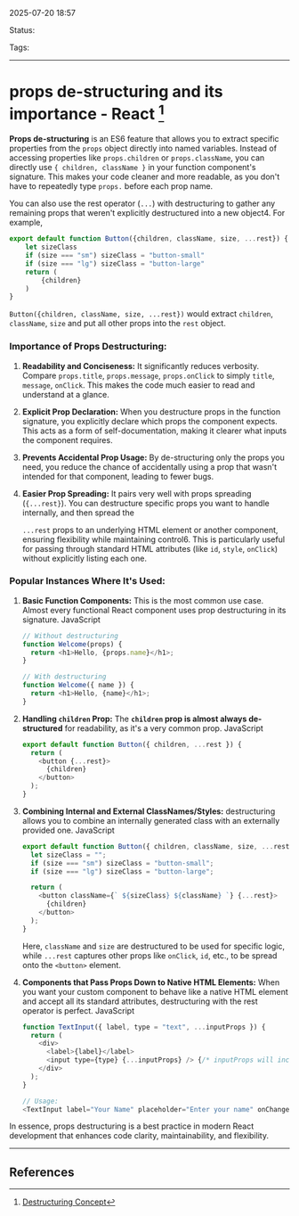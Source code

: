 
2025-07-20 18:57

Status:

Tags:

---
# props de-structuring and its importance - React [^1]

**Props de-structuring** is an ES6 feature that allows you to extract specific properties from the
`props` object directly into named variables. Instead of accessing properties like `props.children` or `props.className`, you can directly use `{ children, className }` in your function component's signature. This makes your code cleaner and more readable, as you don't have to repeatedly type `props.` before each prop name.

You can also use the rest operator (`...`) with destructuring to gather any remaining props that weren't explicitly destructured into a new object4. For example,
```js
export default function Button({children, className, size, ...rest}) {
	let sizeClass 
	if (size === "sm") sizeClass = "button-small" 
	if (size === "lg") sizeClass = "button-large" 
	return ( 
		{children} 
	) 
}
```
`Button({children, className, size, ...rest})` would extract `children`, `className`, `size` and put all other props into the `rest` object.

### Importance of Props Destructuring:

1. **Readability and Conciseness:** It significantly reduces verbosity. Compare `props.title`, `props.message`, `props.onClick` to simply `title`, `message`, `onClick`. This makes the code much easier to read and understand at a glance.

2. **Explicit Prop Declaration:** When you destructure props in the function signature, you explicitly declare which props the component expects. This acts as a form of self-documentation, making it clearer what inputs the component requires.
    
3. **Prevents Accidental Prop Usage:** By de-structuring only the props you need, you reduce the chance of accidentally using a prop that wasn't intended for that component, leading to fewer bugs.
    
4. **Easier Prop Spreading:** It pairs very well with props spreading (`{...rest}`). You can destructure specific props you want to handle internally, and then spread the
    
    `...rest` props to an underlying HTML element or another component, ensuring flexibility while maintaining control6. This is particularly useful for passing through standard HTML attributes (like `id`, `style`, `onClick`) without explicitly listing each one.
    
### Popular Instances Where It's Used:

1. **Basic Function Components:** This is the most common use case. Almost every functional React component uses prop destructuring in its signature.
    JavaScript
    
    ```js
    // Without destructuring
    function Welcome(props) {
      return <h1>Hello, {props.name}</h1>;
    }
    
    // With destructuring
    function Welcome({ name }) {
      return <h1>Hello, {name}</h1>;
    }
    ```
    
2. **Handling `children` Prop:** The **`children` prop is almost always de-structured** for readability, as it's a very common prop.
    JavaScript
    ```js
    export default function Button({ children, ...rest }) {
      return (
        <button {...rest}>
          {children}
        </button>
      );
    }
    ```
    
3. **Combining Internal and External ClassNames/Styles:** destructuring allows you to combine an internally generated class with an externally provided one.
    JavaScript
    ```js
    export default function Button({ children, className, size, ...rest }) {
      let sizeClass = "";
      if (size === "sm") sizeClass = "button-small";
      if (size === "lg") sizeClass = "button-large";
    
      return (
        <button className={` ${sizeClass} ${className} `} {...rest}>
          {children}
        </button>
      );
    }
    ```
    Here, `className` and `size` are destructured to be used for specific logic, while `...rest` captures other props like `onClick`, `id`, etc., to be spread onto the `<button>` element.
    
4. **Components that Pass Props Down to Native HTML Elements:** When you want your custom component to behave like a native HTML element and accept all its standard attributes, destructuring with the rest operator is perfect.
    JavaScript
    ```js
    function TextInput({ label, type = "text", ...inputProps }) {
      return (
        <div>
          <label>{label}</label>
          <input type={type} {...inputProps} /> {/* inputProps will include things like value, onChange, placeholder, etc. */}
        </div>
      );
    }
    
    // Usage:
    <TextInput label="Your Name" placeholder="Enter your name" onChange={handleChange} required />
    ```
    

In essence, props destructuring is a best practice in modern React development that enhances code clarity, maintainability, and flexibility.

---
## References
[^1]: [Destructuring Concept](6%20-%20Main%20notes/Frontend/Javascript%20notes/Destructuring%20Concept.md)